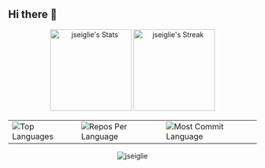 ## Hi there 👋

<!-- <p align="center" width="300">
   <img align="center" width="200" src="https://avatars.githubusercontent.com/u/96433186?v=4" />
   <h3 align="center">¡Hola 👋! Javier por acá 👨🏻‍💻</h3>
</p> -->
<div class="badges-githubstats">
  <p align="center">
    <img src="https://github-readme-stats.vercel.app/api?username=jseiglie&theme=tokyonight&show_icons=true&hide_border=true&count_private=true" alt="jseiglie's Stats" height="165">
    <img src="https://github-readme-streak-stats.herokuapp.com/?user=jseiglie&theme=tokyonight&hide_border=true" alt="jseiglie's Streak" height="165">
  </p>
</div>

<section>
<table>
   <tr>
      <td>
         <img src="https://github-readme-stats.vercel.app/api/top-langs/?username=jseiglie&hide=html&hide_border=true&layout=compact&langs_count=8&theme=tokyonight" alt="Top Languages">
      </td>
      <td>
         <img src="https://github-profile-summary-cards.vercel.app/api/cards/repos-per-language?username=jseiglie&theme=tokyonight&hide_border=true" alt="Repos Per Language">
      </td>
      <td>
         <img src="https://github-profile-summary-cards.vercel.app/api/cards/most-commit-language?username=jseiglie&theme=tokyonight&hide_border=true" alt="Most Commit Language">
      </td>
   </tr>
</table>
<div align="center">
  <!-- [![trophy](https://github-profile-trophy.vercel.app/?username=jseiglie&theme=tokyonight)](https://github.com/ryo-ma/github-profile-trophy) -->

  <p align="center"> <img src="https://github-profile-trophy.vercel.app/?username=jseiglie&theme=tokyonight" alt="jseiglie" /> </p>
  
<p align="left"> <a href="https://twitter.com/" target="blank"><img src="https://img.shields.io/twitter/follow/?logo=twitter&style=for-the-badge" alt="" /></a> </p>

  <img src="https://komarev.com/ghpvc/?username=jseiglie&style=for-the-badge&color=orange" alt=""/>
</div>

</section>
